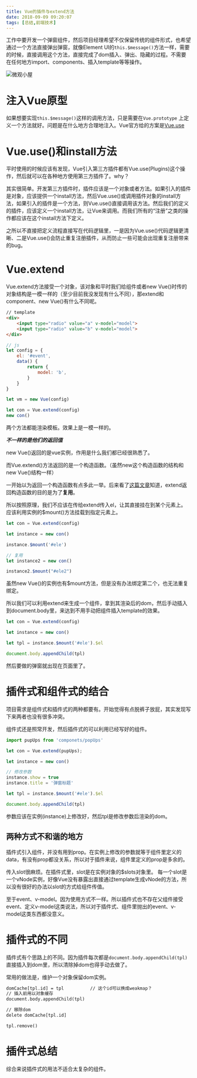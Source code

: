 ```yaml
---
title: Vue的插件与extend方法
date: 2018-09-09 09:20:07
tags: [总结,前端技术]
---
```


工作中要开发一个弹窗组件，然后项目经理希望不仅保留传统的组件形式，也希望通过一个方法直接弹出弹窗，就像Element UI的`this.$message()`方法一样，需要的时候，直接调用这个方法，直接完成了dom插入、弹出、隐藏的过程。不需要在任何地方import、components、插入template等等操作。

![微观小屋](http://ooxy8egxa.bkt.clouddn.com/小书匠/1536486856450.jpg)


<!--more-->

# 注入Vue原型

如果想要实现`this.$message()`这样的调用方法，只是需要在`Vue.prototype` 上定义一个方法就好。问题是在什么地方合理地注入。Vue官方给的方案是[Vue.use](https://cn.vuejs.org/v2/guide/plugins.html)

# Vue.use()和install方法

平时使用的时候应该有发现，Vue引入第三方插件都有Vue.use(Plugins)这个操作，然后就可以在各种地方使用第三方插件了。why？

其实很简单。开发第三方插件时，插件应该是一个对象或者方法。如果引入的插件是对象，应该提供一个install方法，然后Vue.use()或调用插件对象的install方法，如果引入的插件是一个方法，则Vue.use()直接调用该方法。然后我们的定义的插件，应该定义一个install方法，让Vue来调用。而我们所有的“注册”之类的操作都应该在这个install方法下定义。

之所以不直接把定义流程直接写在代码逻辑里，一是因为Vue.use()代码逻辑更清晰、二是Vue.use()会防止重复注册插件，从而防止一些可能会出现重复注册带来的bug。

# Vue.extend

Vue.extend方法接受一个对象，该对象和平时我们给组件或者new Vue()时传的对象结构是一模一样的（至少目前我没发现有什么不同），那extend和component、new Vue()有什么不同呢。

```html
// template
<div>
	<input type="radio" value="a" v-model="model">
	<input type="radio" value="b" v-model="model">
</div>
```

```javascript
// js
let config = {
    el: '#event',
    data() {
        return {
            model: 'b',
        }
    }
}

let vm = new Vue(config)

let con = Vue.extend(config)
new con()

```

两个方法都能渲染模板。效果上是一模一样的。

***不一样的是他们的返回值***

new Vue()返回的是vue实例，作用是什么我们都已经很熟悉了。

而Vue.extend()方法返回的是一个构造函数。（虽然new这个构造函数的结构和new Vue()结构一样）

一开始以为返回一个构造函数有点多此一举。后来看了[这篇文章](https://segmentfault.com/a/1190000010095089)知道，extend返回构造函数的目的是为了**复用**。

所以按照原理，我们不应该在传给extend传入el，让其直接挂在到某个元素上。应该利用实例的$mount()方法挂载到指定元素上。

```javascript
let con = Vue.extend(config)

let instance = new con()

instance.$mount('#ele')

// 复用
let instance2 = new con()

instance2.$mount("#ele2")
```

虽然new Vue()的实例也有$mount方法，但是没有办法绑定第二个，也无法重复绑定。

所以我们可以利用extend来生成一个组件，拿到其渲染后的dom，然后手动插入到document.body里，来达到不用手动把组件插入template的效果。

```javascript
let con = Vue.extend(config)

let instance = new con()

let tpl = instance.$mount('#ele').$el

document.body.appendChild(tpl)
```

然后要做的弹窗就出现在页面里了。

# 插件式和组件式的结合

项目需求是组件式和插件式的两种都要有。开始觉得有点脱裤子放屁，其实发现写下来两者也没有很多冲突。

组件式还是照常开发，然后插件式的可以利用已经写好的组件。

```javascript
import pupUps from 'componets/popUps'

let con = Vue.extend(pupUps);

let instance = new con()

// 修改参数
instance.show = true
instance.title = '弹窗标题'

let tpl = instance.$mount('#ele').$el

document.body.appendChild(tpl)

```

参数应该在实例(instance)上修改好，然后tpl是修改参数后渲染的dom。

## 两种方式不和谐的地方

插件式引入组件，并没有用到prop。在实例上修改的参数就等于组件里定义的data，有没有prop都没关系，所以对于插件来说，组件里定义的prop是多余的。

传入slot很麻烦。在插件式里，slot是在实例对象的$slots对象里。
每一个slot是一个vNode实例，好像Vue没有暴露出直接通过template生成vNode的方法，所以没有很好的办法以slot的方式给组件传值。

至于event、v-model。因为使用方式不一样。所以插件式也不存在父组件接受event、定义v-model这类说法，所以对于插件式、组件里抛出的event、v-model这类东西都没意义。

# 插件式的不同


插件式有个思路上的不同。因为插件每次都是`document.body.appendChild(tpl)`直接插入到dom里，所以清除掉dom也得手动去做了。

常用的做法是，维护一个对象保留dom实例。

```html
domCache[tpl.id] = tpl			// 这个id可以换成weakmap？
// 插入前用以对象缓存
document.body.appendChild(tpl)

// 移除dom
delete domCache[tpl.id]

tpl.remove()

```


# 插件式总结

综合来说插件式的用法不适合太复杂的组件。